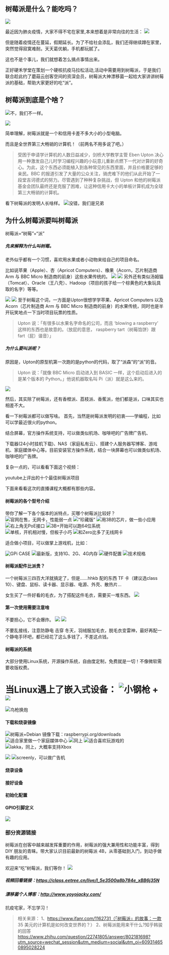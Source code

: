 ## 树莓派是什么？能吃吗？
![](http://df.yirenliu.cn/Ftc0hBM3zVkHWfNUK4vB5Hp7pKTD)

最近因为肺炎疫情，大家不得不宅在家里,本来想着是非常向往的生活：
![](http://df.yirenliu.cn/FreBiP4KRiclemuHZB-6xSDKvCm7)

但是随着疫情还在蔓延，假期延长。为了不给社会添乱，我们还得继续蹲在家里，突然觉得寂寞难耐。天天葛优躺，手机都玩腻了。

这也不是个事儿，我们就想着怎么搞点事情出来。

正好硬禾学堂在策划一个硬核抗疫马拉松活动,活动中需要用到树莓派，于是我们联合趁此约了蘑菇云创客空间的资深会员，树莓派大神漂移菌一起给大家讲讲树莓派的基础，帮助大家更好的吃“派”。

## 树莓派到底是个啥？
![不，我们不一样。](http://df.yirenliu.cn/FpPrp5ntk8cXMqTCg5sZZopHEnwv)


![](http://df.yirenliu.cn/FsAhN0DVzVci-97-1rRZSMpV558V)

简单理解，树莓派就是一个和信用卡差不多大小的小型电脑。

而且是全世界第三大畅销的计算机！（前两名不用多说了吧。）

> 受困于申请学计算机的人数日益减少，剑桥大学教学主管 Eben Upton 决心用一种激发自己儿时学习编程兴趣的小玩意儿重新点燃下一代对计算的好奇心。为此，这个东西必须能植入到各种常见的东西里面，并且价格要足够的亲民。BBC 的报道引发了大量的公众关注，骑虎难下的他们从此开始了一段堂吉诃德式的努力。尽管遇到了种种复杂挑战，但 Upton 和他的树莓派基金会团队最终还是克服了困难，让这种信用卡大小的单板计算机成为全球第三大畅销的计算机。

看下树莓派的发明人长啥样。
![没错，我们是兄弟](http://df.yirenliu.cn/FrOG7e2hVbhaCWZ77MRUusQ3sMqu)
## 为什么树莓派要叫树莓派

树莓派=“树莓”+“派”

##### 先来解释为什么叫树莓。

老外似乎都有一个习惯，喜欢用水果或者小动物来给自己的项目命名。

比如说苹果（Apple）、杏（Apricot Computers）、橡果（Acorn，芯片制造商 Arm 与 BBC Micro 制造商的前身）这些水果传统的。
![](http://df.yirenliu.cn/FteEzODERQDsOGNpXGG4h3t0oqur)
![](http://df.yirenliu.cn/FqJLfDci8rTbf9JSKwxIL3y7hbEN)
另外还有类似汤姆猫（Tomcat）、Oracle（王八壳）、Hadoop（项目的孩子给一个棕黄色的大象玩具取的名字）等等。

![](http://df.yirenliu.cn/FowUEPIjwgh9au6Z0JNIJArsIxeU)
![](http://df.yirenliu.cn/FvVIXv76QDH-B-I9WT7_tDoqqZI9)
至于树莓这个词，一方面是Upton很想学学苹果、Apricot Computers 以及 Acorn（芯片制造商 Arm 与 BBC Micro 制造商的前身）的水果传统，同时也是半开玩笑地点一下当时项目玩票的性质。

> Upton 说：「有很多以水果名字命名的公司，而且 ‘blowing a raspberry’ 这样的东西也是故意的。（放屁的意思， raspberry tart（树莓馅饼）跟 fart（屁）谐音）」

##### 为什么要叫派呢？

原因是，Upton的原型机第一次跑的是python的代码，取了“派森”的“派”的音。

> Upton 说：「就像 BBC Micro 启动进入到 BASIC 一样，这个启动后进入的是某个版本的 Python。」他说机器取名叫 Pi（派）就是这么来的。

![](http://df.yirenliu.cn/Fp98WpKXhoeDzcrGbU6-a-7yBHT6)

然后，其实除了树莓派，还有香橙派、荔枝派、香蕉派，他们都是派，口味其实也相差不大。

看一下树莓派都可以做写啥。
首先，当然是树莓派发明的初衷——学编程，比如可以学最近很火的python。

结合屏幕，官方操作系统支持，可以做类似机场、咖啡吧的广告牌广告机、

下载器(24小时挂机下载)、NAS（家庭私有云）、搭建个人服务器写博客、游戏机、家庭媒体中心等。目前安装官方操作系统，结合一块屏幕也可以做类似机场、咖啡吧的广告牌。

复杂一点的，可以看看下面这个视频：

youtube上评出的十个最佳树莓派项目




下面来看看这次的直播课程大概都有那些内容。

#### 树莓派的各个型号介绍
带你了解一下各个版本的派特点，买哪个树莓派比较好？
![官网在售，无网卡，性能弱一点](http://df.yirenliu.cn/FhIYrV-AlkqSWdN2lslWT3boaR9d)
![“珍藏版”](http://df.yirenliu.cn/Fgg-narooaZTKu1SccPJgBsNvS5a)
![用3B的芯片，做一些小应用](http://df.yirenliu.cn/FvohnKGld11rb3GKwiBY6jg55kZy)
![右上角无PoE接口](http://df.yirenliu.cn/FnMQkItt_2-KNx_oPPTo6z41OrAx)
![3B+开始可以跑64位系统](http://df.yirenliu.cn/FvTYGhxrwv5ZhcdQtSRTZO4nuwP5)
![单核，开机相对慢，但板子小巧](http://df.yirenliu.cn/FrZa5HTkeTT46VO0POO3cPgL8OIh)
![和Zero比多了无线网卡](http://df.yirenliu.cn/Flk40PxlwPxLGymNUgiB-SNw1s2Z)

适合做小项目，可以做掌上游戏机，比如：

![GPi CASE](http://df.yirenliu.cn/FnDaNGtvheWgngrxwKjXtHpRcw19)
![最新版，支持1G、2G、4G内存](http://df.yirenliu.cn/Fr-Y4w4yHDcyCOeNiNVi26_N2SNq)
![硬件配置](http://df.yirenliu.cn/FmRq9P3YoucK9jmuWuZdmJAK-p80)
![技术规格](http://df.yirenliu.cn/FjG5U-XMY08QCw_LxuDwqr5IN_M0)
#### 树莓派配件比派贵？
一个树莓派三四百大洋就搞定了，但是……hhkb  配的东西
TF 卡（建议选class 10）、键盘、鼠标、读卡器、显示器、电源、外壳、散热片…

女生买了一件好看的毛衣，为了搭配这件毛衣，需要买一堆东西。
![](http://df.yirenliu.cn/FhtB4aKP-J-Z6Oq37yRPJYQ5Y_QS)
#### 第一次使用需要注意啥
不要担心，它不会爆炸。
![](http://df.yirenliu.cn/FjUvr4a3ht0vVWAABmPyfPje3Fw_)
![](http://df.yirenliu.cn/FlmfRQIj7OzJ6VRhkiefGPOY8z6x)

不要乱接线，注意防静电   击穿  冬天，羽绒服加毛衣，脱毛衣变雷神，最好再配一个静电手环吧，都已经花了这么多钱了，不差这点钱。

#### 树莓派的系统
大部分使用Linux系统，开源操作系统，自由度定制，免费就是一切！不像微软需要收版权费。

当Linux遇上了嵌入式设备：
![小钢枪](http://df.yirenliu.cn/FvgVWys8qBvoZfyCUEMcYRLxjL9q)
+
![](http://df.yirenliu.cn/Fu3FkRcmegtE24a-IAvNYwQ2WeD4)
=
![鸟枪换炮](http://df.yirenliu.cn/FqUgZA7SpFarcybD0zFhf2Qfd_dp)

#### 下载和烧录镜像
![树莓派+Debian](http://df.yirenliu.cn/FvK93k38O-XVePkI0ayYCvE0JNn2)
镜像下载：raspberrypi.org/downloads
![适合家里做一个家庭媒体中心](http://df.yirenliu.cn/FnHI8tmkfYrLt7pTCbaprzRrzpkK)
![同上](http://df.yirenliu.cn/Fnst6pc3Zy-bKA4B7UUBxkz2g0rJ)
![适合喜欢玩游戏的](http://df.yirenliu.cn/FpnG0hvM8zcwWxeQ17hJbmW77Udb)
![lakka，同上，大概率支持Xbox](http://df.yirenliu.cn/Fhs-1ZaWGfDLCL9yrgmBotxVhqNu)

![](http://df.yirenliu.cn/FlWSvcrbwaxzi1zqHNYqEIbADS5X)
![screenly，可以做广告机](http://df.yirenliu.cn/Fj7p0C9T5EbZqWc3V627JabJPN1Z)
#### 烧录设备
#### 接好设备
#### 初始化配置
#### GPIO引脚定义
![](http://df.yirenliu.cn/FogXPVO12lN7qT9Le-QH-NE0Sfn2)
### 部分资源链接
>

树莓派在创客中越来越发挥重要的作用，树莓派的强大兼用性和功能丰富，得到 DIY 朋友的青睐。带大家认识目前最新的树莓派 4B，从零基础到入门，到动手做有趣的应用。

欢迎来“吃”树莓派，我们等你！
![](http://df.yirenliu.cn/Fgps55RVM9BV3QeIUlC4gHTdnB9B)

##### 视频回看链接：https://class.eetree.cn/live/l_5e3500a8b784e_xBB6j35N

##### 漂移菌个人博客：http://www.yoyojacky.com/


抗疫宅家，不忘学习！

> 相关来源：
1、https://www.ifanr.com/1162731（「树莓派」的故事：一款 35 美元的计算机是如何改变世界的？）
2、树莓派能用来干什么?知乎韩骏的回答
https://www.zhihu.com/question/22741805/answer/802181698?utm_source=wechat_session&utm_medium=social&utm_oi=609314650895028224
